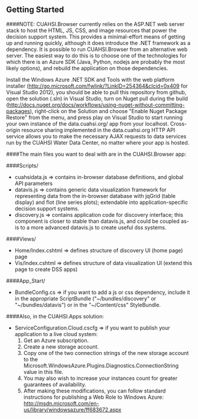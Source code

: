 Getting Started
---------------
####NOTE: 
CUAHSI.Browser currently relies on the ASP.NET web server stack to host the HTML, JS, CSS, and image resources that power the decision support system. This provides a minimal-effort means of getting up and running quickly, although it does introduce the .NET framework as a dependency. It is possible to run CUAHSI.Browser from an alternative web server. The easiest way to do this is to choose one of the technologies for which there is an Azure SDK (Java, Python, nodejs are probably the most likely options), and rebuild the application on those dependencies.

Install the Windows Azure .NET SDK and Tools with the web platform installer (http://go.microsoft.com/fwlink/?LinkID=254364&clcid=0x409 for Visual Studio 2012), you should be able to pull this repository from github, open the solution (.sln) in Visual Studio, turn on Nuget pull during the build (http://docs.nuget.org/docs/workflows/using-nuget-without-committing-packages), right-click on the Solution and choose "Enable Nuget Package Restore" from the menu, and press play on Visual Studio to start running your own instance of the data.cuahsi.org/ app from your localhost. Cross-origin resource sharing implemented in the data.cuahsi.org HTTP API service allows you to make the necessary AJAX requests to data services run by the CUAHSI Water Data Center, no matter where your app is hosted.

####The main files you want to deal with are in the CUAHSI.Browser app:

####Scripts/
  + cuahsidata.js => contains in-browser database definitions, and global API parameters
  + datavis.js => contains generic data visualization framework for representing data from the in-browser database with jqGrid (table display) and flot (line series plots); extendable into application-specific decision support systems.
  + discovery.js => contains application code for discovery interface; this component is closer to stable than datavis.js, and could be coupled as-is to a more advanced datavis.js to create useful dss systems.

####Views/
  + Home/Index.cshtml => defines structure of discovery UI (home page) page
  + Vis/Index.cshtml => defines structure of data visualization UI (extend this page to create DSS apps)

####App_Start/
  + BundleConfig.cs => if you want to add a js or css dependency, include it in the appropriate ScriptBundle ("~/bundles/discovery" or "~/bundles/datavis") or in the "~/Content/css" StyleBundle.

####Also, in the CUAHSI.Apps solution:
  + ServiceConfiguration.Cloud.cscfg => if you want to publish your application to a live cloud system:
    1. Get an Azure subscription. 
    2. Create a new storage account. 
    3. Copy one of the two connection strings of the new storage account to the Microsoft.WindowsAzure.Plugins.Diagnostics.ConnectionString value in this file. 
    4. You may also wish to increase your instances count for greater guarantees of availability. 
    5. After making these modifications, you can follow standard instructions for publishing a Web Role to Windows Azure: http://msdn.microsoft.com/en-us/library/windowsazure/ff683672.aspx
